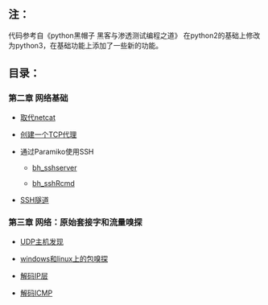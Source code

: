 ## 注：
代码参考自《python黑帽子 黑客与渗透测试编程之道》
在python2的基础上修改为python3，在基础功能上添加了一些新的功能。

## 目录：
### 第二章 网络基础
* [取代netcat](https://github.com/saucer-man/python-Black-hat/blob/master/Chapter-two/netcat.py)

* [创建一个TCP代理](https://github.com/saucer-man/python-Black-hat/blob/master/Chapter%20two/TcpProxy.py)

* 通过Paramiko使用SSH
    - [bh_sshserver](https://github.com/saucer-man/python-Black-hat/blob/master/Chapter%20two/bh_sshserver.py)
    
    - [bh_sshRcmd](https://github.com/saucer-man/python-Black-hat/blob/master/Chapter%20two/bh_sshRcmd.py)

* [SSH隧道](https://github.com/saucer-man/python-Black-hat/blob/master/Chapter%20two/rforward.py)

### 第三章 网络：原始套接字和流量嗅探

* [UDP主机发现](https://github.com/saucer-man/python-Black-hat/blob/master/Chapter%20three/scanner.py)

* [windows和linux上的包嗅探](https://github.com/saucer-man/python-Black-hat/blob/master/Chapter%20three/sniffer.py)

* [解码IP层](https://github.com/saucer-man/python-Black-hat/blob/master/Chapter%20three/sniffer_ip_header_decode.py)

* [解码ICMP](https://github.com/saucer-man/python-Black-hat/blob/master/Chapter%20three/sniffer_with_icmp.py)
